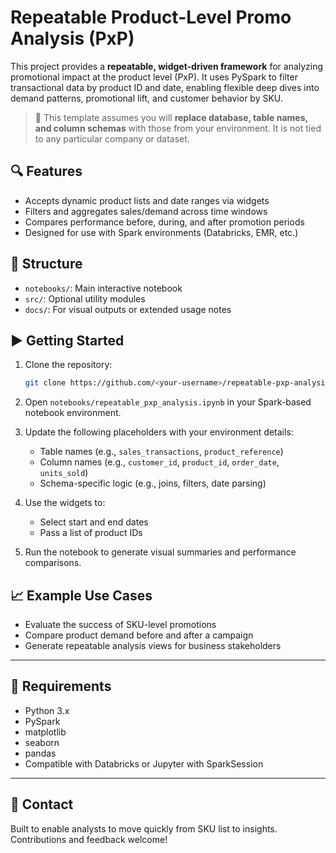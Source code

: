 # Repeatable Product-Level Promo Analysis (PxP)

This project provides a **repeatable, widget-driven framework** for analyzing promotional impact at the product level (PxP). It uses PySpark to filter transactional data by product ID and date, enabling flexible deep dives into demand patterns, promotional lift, and customer behavior by SKU.

> 🔧 This template assumes you will **replace database, table names, and column schemas** with those from your environment. It is not tied to any particular company or dataset.

## 🔍 Features

- Accepts dynamic product lists and date ranges via widgets
- Filters and aggregates sales/demand across time windows
- Compares performance before, during, and after promotion periods
- Designed for use with Spark environments (Databricks, EMR, etc.)

## 📁 Structure

- `notebooks/`: Main interactive notebook
- `src/`: Optional utility modules
- `docs/`: For visual outputs or extended usage notes

## ▶️ Getting Started

1. Clone the repository:
   ```bash
   git clone https://github.com/<your-username>/repeatable-pxp-analysis.git
   ```

2. Open `notebooks/repeatable_pxp_analysis.ipynb` in your Spark-based notebook environment.

3. Update the following placeholders with your environment details:
   - Table names (e.g., `sales_transactions`, `product_reference`)
   - Column names (e.g., `customer_id`, `product_id`, `order_date`, `units_sold`)
   - Schema-specific logic (e.g., joins, filters, date parsing)

4. Use the widgets to:
   - Select start and end dates
   - Pass a list of product IDs

5. Run the notebook to generate visual summaries and performance comparisons.

## 📈 Example Use Cases

- Evaluate the success of SKU-level promotions
- Compare product demand before and after a campaign
- Generate repeatable analysis views for business stakeholders

---

## 🧱 Requirements

- Python 3.x
- PySpark
- matplotlib
- seaborn
- pandas
- Compatible with Databricks or Jupyter with SparkSession

---

## 📩 Contact

Built to enable analysts to move quickly from SKU list to insights. Contributions and feedback welcome!
